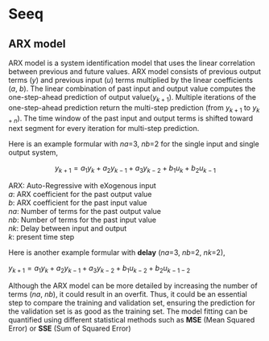 # Seeq

## ARX model
ARX model is a system identification model that uses the linear correlation between previous and future values. ARX model consists of previous output terms ($y$) and previous input ($u$) terms multiplied by the linear coefficients ($a$, $b$). The linear combination of past input and output value computes the one-step-ahead prediction of output value($y_{k+1}$). 
Multiple iterations of the one-step-ahead prediction return the multi-step prediction (from $y_{k+1}$ to $y_{k+n}$). The time window of the past input and output terms is shifted toward next segment for every iteration for multi-step prediction. 

Here is an example formular with $na=$3, $nb=$2 for the single input and single output system,

$$ y_{k+1}=a_{1} y_{k}+a_{2} y_{k-1}+a_{3} y_{k-2}+b_{1} u_{k}+b_{2} u_{k-1} $$

ARX: Auto-Regressive with eXogenous input  
$a$: ARX coefficient for the past output value  
$b$: ARX coefficient for the past input value  
$na$: Number of terms for the past output value   
$nb$: Number of terms for the past input value  
$nk$: Delay between input and output  
$k$: present time step

Here is another example formular with **delay** ($na=$3, $nb=$2, $nk=$2),

$y_{k+1}=a_{1} y_{k}+a_{2} y_{k-1}+a_{3} y_{k-2}+b_{1} u_{k-2}+b_{2} u_{k-1-2}$

Although the ARX model can be more detailed by increasing the number of terms ($na$, $nb$), it could result in an overfit. Thus, it could be an essential step to compare the training and validation set, ensuring the prediction for the validation set is as good as the training set. The model fitting can be quantified using different statistical methods such as **MSE** (Mean Squared Error) or **SSE** (Sum of Squared Error)

